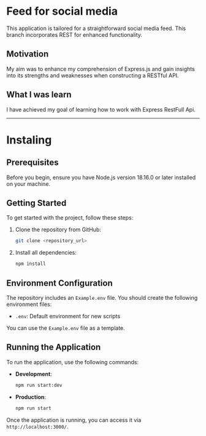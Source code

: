 # Feed for social media

This application is tailored for a straightforward social media feed. This branch incorporates REST for enhanced functionality.

## Motivation

My aim was to enhance my comprehension of Express.js and gain insights into its strengths and weaknesses when constructing a RESTful API.

## What I was learn

I have achieved my goal of learning how to work with Express RestFull Api.

---

# Instaling

## Prerequisites

Before you begin, ensure you have Node.js version 18.16.0 or later installed on your machine.

## Getting Started

To get started with the project, follow these steps:

1. Clone the repository from GitHub:

   ```bash
   git clone <repository_url>
   ```

2. Install all dependencies:

   ```bash
   npm install
   ```

## Environment Configuration

The repository includes an `Example.env` file. You should create the following environment files:

- `.env`: Default environment for new scripts

You can use the `Example.env` file as a template.

## Running the Application

To run the application, use the following commands:

- **Development**:

  ```bash
  npm run start:dev
  ```

- **Production**:

  ```bash
  npm run start
  ```

Once the application is running, you can access it via `http://localhost:3000/`.
